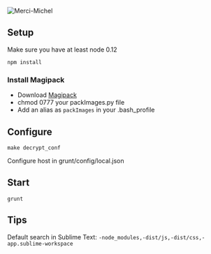 ![Merci-Michel](http://merci-michel.net/push/img/logo_mm_readme_git.png)

## Setup

Make sure you have at least node 0.12

`npm install`


### Install Magipack
* Download [Magipack](https://github.com/MM56/Magipack.js/blob/master/examples/packImages.py)
* chmod 0777 your packImages.py file
* Add an alias as `packImages` in your .bash_profile

## Configure

`make decrypt_conf`

Configure host in grunt/config/local.json

## Start

`grunt`

## Tips

Default search in Sublime Text:
`-node_modules,-dist/js,-dist/css,-app.sublime-workspace`